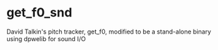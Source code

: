 get_f0_snd
==========

David Talkin's pitch tracker, get_f0, modified to be a stand-alone binary using dpwelib for sound I/O
